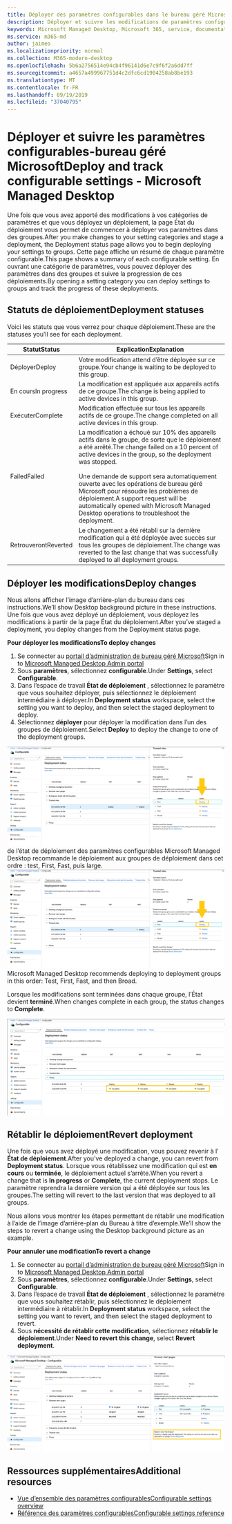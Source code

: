 ```yaml
---
title: Déployer des paramètres configurables dans le bureau géré Microsoft
description: Déployer et suivre les modifications de paramètres configurables dans le bureau géré Microsoft.
keywords: Microsoft Managed Desktop, Microsoft 365, service, documentation, Deploy, Staging Deployment, configurable Settings
ms.service: m365-md
author: jaimeo
ms.localizationpriority: normal
ms.collection: M365-modern-desktop
ms.openlocfilehash: 5b6a2756514e94cb4f96141d6e7c9f6f2a6dd7ff
ms.sourcegitcommit: a4657a499967751d4c2dfc6cd1904258ab8be193
ms.translationtype: MT
ms.contentlocale: fr-FR
ms.lasthandoff: 09/19/2019
ms.locfileid: "37040795"
---
```

# <a name="deploy-and-track-configurable-settings---microsoft-managed-desktop"></a><span data-ttu-id="64840-104">Déployer et suivre les paramètres configurables-bureau géré Microsoft</span><span class="sxs-lookup"><span data-stu-id="64840-104">Deploy and track configurable settings - Microsoft Managed Desktop</span></span>

<span data-ttu-id="64840-105">Une fois que vous avez apporté des modifications à vos catégories de paramètres et que vous déployez un déploiement, la page État du déploiement vous permet de commencer à déployer vos paramètres dans des groupes.</span><span class="sxs-lookup"><span data-stu-id="64840-105">After you make changes to your setting categories and stage a deployment, the Deployment status page allows you to begin deploying your settings to groups.</span></span> <span data-ttu-id="64840-106">Cette page affiche un résumé de chaque paramètre configurable.</span><span class="sxs-lookup"><span data-stu-id="64840-106">This page shows a summary of each configurable setting.</span></span> <span data-ttu-id="64840-107">En ouvrant une catégorie de paramètres, vous pouvez déployer des paramètres dans des groupes et suivre la progression de ces déploiements.</span><span class="sxs-lookup"><span data-stu-id="64840-107">By opening a setting category you can deploy settings to groups and track the progress of these deployments.</span></span>

## <a name="deployment-statuses"></a><span data-ttu-id="64840-108">Statuts de déploiement</span><span class="sxs-lookup"><span data-stu-id="64840-108">Deployment statuses</span></span> 

<span data-ttu-id="64840-109">Voici les statuts que vous verrez pour chaque déploiement.</span><span class="sxs-lookup"><span data-stu-id="64840-109">These are the statuses you’ll see for each deployment.</span></span>

<span data-ttu-id="64840-110">Statut</span><span class="sxs-lookup"><span data-stu-id="64840-110">Status</span></span>  | <span data-ttu-id="64840-111">Explication</span><span class="sxs-lookup"><span data-stu-id="64840-111">Explanation</span></span> 
--- | --- 
<span data-ttu-id="64840-112">Déployer</span><span class="sxs-lookup"><span data-stu-id="64840-112">Deploy</span></span> | <span data-ttu-id="64840-113">Votre modification attend d’être déployée sur ce groupe.</span><span class="sxs-lookup"><span data-stu-id="64840-113">Your change is waiting to be deployed to this group.</span></span>
<span data-ttu-id="64840-114">En cours</span><span class="sxs-lookup"><span data-stu-id="64840-114">In progress</span></span> | <span data-ttu-id="64840-115">La modification est appliquée aux appareils actifs de ce groupe.</span><span class="sxs-lookup"><span data-stu-id="64840-115">The change is being applied to active devices in this group.</span></span> 
<span data-ttu-id="64840-116">Exécuter</span><span class="sxs-lookup"><span data-stu-id="64840-116">Complete</span></span> | <span data-ttu-id="64840-117">Modification effectuée sur tous les appareils actifs de ce groupe.</span><span class="sxs-lookup"><span data-stu-id="64840-117">The change completed on all active devices in this group.</span></span> 
<span data-ttu-id="64840-118">Failed</span><span class="sxs-lookup"><span data-stu-id="64840-118">Failed</span></span> | <span data-ttu-id="64840-119">La modification a échoué sur 10% des appareils actifs dans le groupe, de sorte que le déploiement a été arrêté.</span><span class="sxs-lookup"><span data-stu-id="64840-119">The change failed on a 10 percent of active devices in the group, so the deployment was stopped.</span></span><br><br> <span data-ttu-id="64840-120">Une demande de support sera automatiquement ouverte avec les opérations de bureau géré Microsoft pour résoudre les problèmes de déploiement.</span><span class="sxs-lookup"><span data-stu-id="64840-120">A support request will be automatically opened with Microsoft Managed Desktop operations to troubleshoot the deployment.</span></span> 
<span data-ttu-id="64840-121">Retrouveront</span><span class="sxs-lookup"><span data-stu-id="64840-121">Reverted</span></span> | <span data-ttu-id="64840-122">Le changement a été rétabli sur la dernière modification qui a été déployée avec succès sur tous les groupes de déploiement.</span><span class="sxs-lookup"><span data-stu-id="64840-122">The change was reverted to the last change that was successfully deployed to all deployment groups.</span></span>

## <a name="deploy-changes"></a><span data-ttu-id="64840-123">Déployer les modifications</span><span class="sxs-lookup"><span data-stu-id="64840-123">Deploy changes</span></span>

<span data-ttu-id="64840-124">Nous allons afficher l’image d’arrière-plan du bureau dans ces instructions.</span><span class="sxs-lookup"><span data-stu-id="64840-124">We’ll show Desktop background picture in these instructions.</span></span> <span data-ttu-id="64840-125">Une fois que vous avez déployé un déploiement, vous déployez les modifications à partir de la page État du déploiement.</span><span class="sxs-lookup"><span data-stu-id="64840-125">After you’ve staged a deployment, you deploy changes from the Deployment status page.</span></span> 

<span data-ttu-id="64840-126">**Pour déployer les modifications**</span><span class="sxs-lookup"><span data-stu-id="64840-126">**To deploy changes**</span></span>

1. <span data-ttu-id="64840-127">Se connecter au [portail d’administration de bureau géré Microsoft](http://aka.ms/mwaasportal)</span><span class="sxs-lookup"><span data-stu-id="64840-127">Sign in to [Microsoft Managed Desktop Admin portal](http://aka.ms/mwaasportal)</span></span>
2. <span data-ttu-id="64840-128">Sous **paramètres**, sélectionnez **configurable**.</span><span class="sxs-lookup"><span data-stu-id="64840-128">Under **Settings**, select **Configurable**.</span></span>
3. <span data-ttu-id="64840-129">Dans l’espace de travail **État de déploiement** , sélectionnez le paramètre que vous souhaitez déployer, puis sélectionnez le déploiement intermédiaire à déployer.</span><span class="sxs-lookup"><span data-stu-id="64840-129">In **Deployment status** workspace, select the setting you want to deploy, and then select the staged deployment to deploy.</span></span>
4. <span data-ttu-id="64840-130">Sélectionnez **déployer** pour déployer la modification dans l’un des groupes de déploiement.</span><span class="sxs-lookup"><span data-stu-id="64840-130">Select **Deploy** to deploy the change to one of the deployment groups.</span></span>

<span data-ttu-id="64840-131">![Vue d’ensemble](images/1deployedit.png) de l’état de déploiement des paramètres configurables Microsoft Managed Desktop recommande le déploiement aux groupes de déploiement dans cet ordre : test, First, Fast, puis large.</span><span class="sxs-lookup"><span data-stu-id="64840-131">![Configurable settings deployment status overview](images/1deployedit.png) Microsoft Managed Desktop recommends deploying to deployment groups in this order: Test, First, Fast, and then Broad.</span></span> 

<span data-ttu-id="64840-132">Lorsque les modifications sont terminées dans chaque groupe, l’État devient **terminé**.</span><span class="sxs-lookup"><span data-stu-id="64840-132">When changes complete in each group, the status changes to **Complete**.</span></span>

![Déploiement des paramètres configurables terminé](images/2completeedit.png)

## <a name="revert-deployment"></a><span data-ttu-id="64840-134">Rétablir le déploiement</span><span class="sxs-lookup"><span data-stu-id="64840-134">Revert deployment</span></span>

<span data-ttu-id="64840-135">Une fois que vous avez déployé une modification, vous pouvez revenir à l' **État de déploiement**.</span><span class="sxs-lookup"><span data-stu-id="64840-135">After you’ve deployed a change, you can revert from **Deployment status**.</span></span> <span data-ttu-id="64840-136">Lorsque vous rétablissez une modification qui est **en cours** ou **terminée**, le déploiement actuel s’arrête.</span><span class="sxs-lookup"><span data-stu-id="64840-136">When you revert a change that is **In progress** or **Complete**, the current deployment stops.</span></span> <span data-ttu-id="64840-137">Le paramètre reprendra la dernière version qui a été déployée sur tous les groupes.</span><span class="sxs-lookup"><span data-stu-id="64840-137">The setting will revert to the last version that was deployed to all groups.</span></span> 

<span data-ttu-id="64840-138">Nous allons vous montrer les étapes permettant de rétablir une modification à l’aide de l’image d’arrière-plan du Bureau à titre d’exemple.</span><span class="sxs-lookup"><span data-stu-id="64840-138">We’ll show the steps to revert a change using the Desktop background picture as an example.</span></span> 

<span data-ttu-id="64840-139">**Pour annuler une modification**</span><span class="sxs-lookup"><span data-stu-id="64840-139">**To revert a change**</span></span>
1. <span data-ttu-id="64840-140">Se connecter au [portail d’administration de bureau géré Microsoft](http://aka.ms/mwaasportal)</span><span class="sxs-lookup"><span data-stu-id="64840-140">Sign in to [Microsoft Managed Desktop Admin portal](http://aka.ms/mwaasportal)</span></span>
2. <span data-ttu-id="64840-141">Sous **paramètres**, sélectionnez **configurable**.</span><span class="sxs-lookup"><span data-stu-id="64840-141">Under **Settings**, select **Configurable**.</span></span>
3. <span data-ttu-id="64840-142">Dans l’espace de travail **État de déploiement** , sélectionnez le paramètre que vous souhaitez rétablir, puis sélectionnez le déploiement intermédiaire à rétablir.</span><span class="sxs-lookup"><span data-stu-id="64840-142">In **Deployment status** workspace, select the setting you want to revert, and then select the staged deployment to revert.</span></span>
4. <span data-ttu-id="64840-143">Sous **nécessité de rétablir cette modification**, sélectionnez **rétablir le déploiement**.</span><span class="sxs-lookup"><span data-stu-id="64840-143">Under **Need to revert this change**, select **Revert deployment**.</span></span>

![Rétablissement du déploiement des paramètres configurables](images/3revert.png) 

## <a name="additional-resources"></a><span data-ttu-id="64840-145">Ressources supplémentaires</span><span class="sxs-lookup"><span data-stu-id="64840-145">Additional resources</span></span>
- [<span data-ttu-id="64840-146">Vue d’ensemble des paramètres configurables</span><span class="sxs-lookup"><span data-stu-id="64840-146">Configurable settings overview</span></span>](config-setting-overview.md)
- [<span data-ttu-id="64840-147">Référence des paramètres configurables</span><span class="sxs-lookup"><span data-stu-id="64840-147">Configurable settings reference</span></span>](config-setting-ref.md) 
